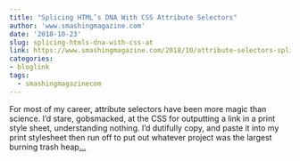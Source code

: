 ```yaml
---
title: "Splicing HTML’s DNA With CSS Attribute Selectors"
author: 'www.smashingmagazine.com'
date: '2018-10-23'
slug: splicing-htmls-dna-with-css-at
link: https://www.smashingmagazine.com/2018/10/attribute-selectors-splicing-html-dna-css/
categories:
- bloglink
tags:
  - smashingmagazinecom
---
```


For most of my career, attribute selectors have been more magic than science. I’d stare, gobsmacked, at the CSS for outputting a link in a print style sheet, understanding nothing. I’d dutifully copy, and paste it into my print stylesheet then run off to put out whatever project was the largest burning trash heap[... <i class="fas fa-external-link-alt"></i>](https://www.smashingmagazine.com/2018/10/attribute-selectors-splicing-html-dna-css/)

